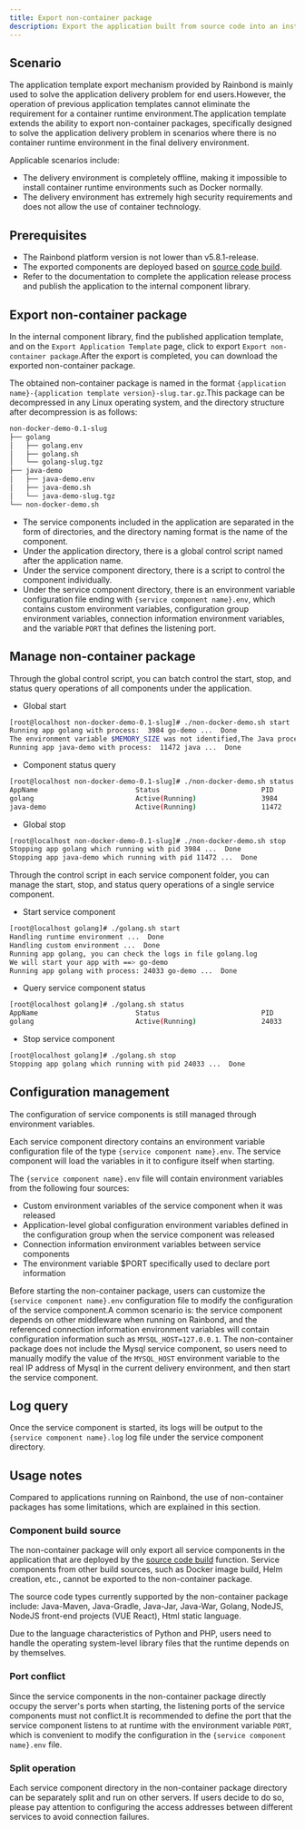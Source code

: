 ```yaml
---
title: Export non-container package
description: Export the application built from source code into an installation package that can be used in a non-container environment
---
```


## Scenario

The application template export mechanism provided by Rainbond is mainly used to solve the application delivery problem for end users.However, the operation of previous application templates cannot eliminate the requirement for a container runtime environment.The application template extends the ability to export non-container packages, specifically designed to solve the application delivery problem in scenarios where there is no container runtime environment in the final delivery environment.

Applicable scenarios include:

- The delivery environment is completely offline, making it impossible to install container runtime environments such as Docker normally.
- The delivery environment has extremely high security requirements and does not allow the use of container technology.

## Prerequisites

- The Rainbond platform version is not lower than v5.8.1-release.
- The exported components are deployed based on [source code build](../../app-deploy/source-code/springboot.md).
- Refer to the documentation to complete the application release process and publish the application to the internal component library.

## Export non-container package

In the internal component library, find the published application template, and on the `Export Application Template` page, click to export `Export non-container package`.After the export is completed, you can download the exported non-container package.

The obtained non-container package is named in the format `{application name}-{application template version}-slug.tar.gz`.This package can be decompressed in any Linux operating system, and the directory structure after decompression is as follows:

```bash
non-docker-demo-0.1-slug
├── golang
│   ├── golang.env
│   ├── golang.sh
│   └── golang-slug.tgz
├── java-demo
│   ├── java-demo.env
│   ├── java-demo.sh
│   └── java-demo-slug.tgz
└── non-docker-demo.sh
```

- The service components included in the application are separated in the form of directories, and the directory naming format is the name of the component.
- Under the application directory, there is a global control script named after the application name.
- Under the service component directory, there is a script to control the component individually.
- Under the service component directory, there is an environment variable configuration file ending with `{service component name}.env`, which contains custom environment variables, configuration group environment variables, connection information environment variables, and the variable `PORT` that defines the listening port.

## Manage non-container package

Through the global control script, you can batch control the start, stop, and status query operations of all components under the application.

- Global start

```bash
[root@localhost non-docker-demo-0.1-slug]# ./non-docker-demo.sh start
Running app golang with process:  3984 go-demo ...  Done
The environment variable $MEMORY_SIZE was not identified,The Java process will not be optimized....
Running app java-demo with process:  11472 java ...  Done
```

- Component status query

```bash
[root@localhost non-docker-demo-0.1-slug]# ./non-docker-demo.sh status
AppName                        Status                         PID
golang                         Active(Running)                3984
java-demo                      Active(Running)                11472
```

- Global stop

```bash
[root@localhost non-docker-demo-0.1-slug]# ./non-docker-demo.sh stop
Stopping app golang which running with pid 3984 ...  Done
Stopping app java-demo which running with pid 11472 ...  Done
```

Through the control script in each service component folder, you can manage the start, stop, and status query operations of a single service component.

- Start service component

```bash
[root@localhost golang]# ./golang.sh start
Handling runtime environment ...  Done
Handling custom environment ...  Done
Running app golang, you can check the logs in file golang.log
We will start your app with ==> go-demo
Running app golang with process: 24033 go-demo ...  Done
```

- Query service component status

```bash
[root@localhost golang]# ./golang.sh status
AppName                        Status                         PID
golang                         Active(Running)                24033
```

- Stop service component

```bash
[root@localhost golang]# ./golang.sh stop
Stopping app golang which running with pid 24033 ...  Done
```

## Configuration management

The configuration of service components is still managed through environment variables.

Each service component directory contains an environment variable configuration file of the type `{service component name}.env`. The service component will load the variables in it to configure itself when starting.

The `{service component name}.env` file will contain environment variables from the following four sources:

- Custom environment variables of the service component when it was released
- Application-level global configuration environment variables defined in the configuration group when the service component was released
- Connection information environment variables between service components
- The environment variable $PORT specifically used to declare port information

Before starting the non-container package, users can customize the `{service component name}.env` configuration file to modify the configuration of the service component.A common scenario is: the service component depends on other middleware when running on Rainbond, and the referenced connection information environment variables will contain configuration information such as `MYSQL_HOST=127.0.0.1`. The non-container package does not include the Mysql service component, so users need to manually modify the value of the `MYSQL_HOST` environment variable to the real IP address of Mysql in the current delivery environment, and then start the service component.

## Log query

Once the service component is started, its logs will be output to the `{service component name}.log` log file under the service component directory.

## Usage notes

Compared to applications running on Rainbond, the use of non-container packages has some limitations, which are explained in this section.

### Component build source

The non-container package will only export all service components in the application that are deployed by the [source code build](../../app-deploy/source-code/springboot.md) function. Service components from other build sources, such as Docker image build, Helm creation, etc., cannot be exported to the non-container package.

The source code types currently supported by the non-container package include: Java-Maven, Java-Gradle, Java-Jar, Java-War, Golang, NodeJS, NodeJS front-end projects (VUE React), Html static language.

Due to the language characteristics of Python and PHP, users need to handle the operating system-level library files that the runtime depends on by themselves.

### Port conflict

Since the service components in the non-container package directly occupy the server's ports when starting, the listening ports of the service components must not conflict.It is recommended to define the port that the service component listens to at runtime with the environment variable `PORT`, which is convenient to modify the configuration in the `{service component name}.env` file.

### Split operation

Each service component directory in the non-container package directory can be separately split and run on other servers. If users decide to do so, please pay attention to configuring the access addresses between different services to avoid connection failures.

